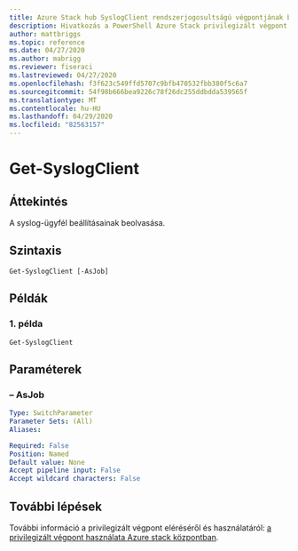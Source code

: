 ```yaml
---
title: Azure Stack hub SyslogClient rendszerjogosultságú végpontjának beolvasása
description: Hivatkozás a PowerShell Azure Stack privilegizált végpont – Get-SyslogClient
author: mattbriggs
ms.topic: reference
ms.date: 04/27/2020
ms.author: mabrigg
ms.reviewer: fiseraci
ms.lastreviewed: 04/27/2020
ms.openlocfilehash: f3f623c549ffd5707c9bfb470532fbb380f5c6a7
ms.sourcegitcommit: 54f98b666bea9226c78f26dc255ddbdda539565f
ms.translationtype: MT
ms.contentlocale: hu-HU
ms.lasthandoff: 04/29/2020
ms.locfileid: "82563157"
---
```

# <a name="get-syslogclient"></a>Get-SyslogClient

## <a name="synopsis"></a>Áttekintés
A syslog-ügyfél beállításainak beolvasása.

## <a name="syntax"></a>Szintaxis

```
Get-SyslogClient [-AsJob]
```

## <a name="examples"></a>Példák

### <a name="example-1"></a>1. példa
```
Get-SyslogClient
```

## <a name="parameters"></a>Paraméterek

### <a name="-asjob"></a>– AsJob


```yaml
Type: SwitchParameter
Parameter Sets: (All)
Aliases:

Required: False
Position: Named
Default value: None
Accept pipeline input: False
Accept wildcard characters: False
```
## <a name="next-steps"></a>További lépések

További információ a privilegizált végpont eléréséről és használatáról: [a privilegizált végpont használata Azure stack központban](https://docs.microsoft.com/azure-stack/operator/azure-stack-privileged-endpoint).
